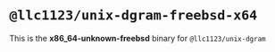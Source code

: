 # `@llc1123/unix-dgram-freebsd-x64`

This is the **x86_64-unknown-freebsd** binary for `@llc1123/unix-dgram`
